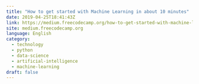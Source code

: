 ```yaml
---
title: "How to get started with Machine Learning in about 10 minutes"
date: 2019-04-25T18:41:43Z
link: https://medium.freecodecamp.org/how-to-get-started-with-machine-learning-in-less-than-10-minutes-b5ea68462d23?source=rss----336d898217ee---4
site: medium.freecodecamp.org
language: English
category:
  - technology
  - python
  - data-science
  - artificial-intelligence
  - machine-learning
draft: false
---
```

